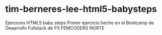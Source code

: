 # tim-berneres-lee-html5-babysteps
Ejercicios HTML5 baby steps 
Primer ejercicio hecho en el Bootcamp de Deaarrollo Fullstack de P3 FEMCODERS NORTE
